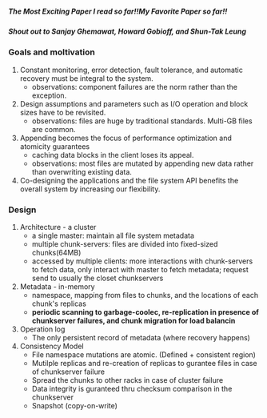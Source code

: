 ##### **The Most Exciting Paper I read so far!!My Favorite Paper so far!!**
##### **Shout out to Sanjay Ghemawat, Howard Gobioff, and Shun-Tak Leung** 

### Goals and moltivation 
1. Constant monitoring, error detection, fault tolerance, and automatic recovery must be integral to the system.
   * observations: component failures are the norm rather than the exception.
2. Design assumptions and parameters such as I/O operation and block sizes have to be revisited.
   * observations: files are huge by traditional standards. Multi-GB files are common.
3. Appending becomes the focus of performance optimization and atomicity guarantees
   * caching data blocks in the client loses its appeal.
   * observations: most files are mutated by appending new data rather than overwriting existing data.
4. Co-designing the applications and the file system API benefits the overall system by increasing our flexibility.

### Design
1. Architecture - a cluster 
    * a single master: maintain all file system metadata 
    * multiple chunk-servers: files are divided into fixed-sized chunks(64MB)
    * accessed by multiple clients: more interactions with chunk-servers to fetch data, only interact with master to fetch metadata; request send to usually the closet chunkservers
2. Metadata - in-memory 
    * namespace, mapping from files to chunks, and the locations of each chunk's replicas 
    * **periodic scanning to garbage-coolec, re-replication in presence of chunkserver failures, and chunk migration for load balancin**
3. Operation log
    * The only persistent record of metadata (where recovery happens)
4. Consistency Model
    * File namespace mutations are atomic.  (Defined + consistent region)
    * Mutilple replicas and re-creation of replicas to gurantee files in case of chunkserver failure
    * Spread the chunks to other racks in case of cluster failure 
    * Data integrity is guranteed thru checksum comparison in the chunkserver
    * Snapshot (copy-on-write)
  
    
    
